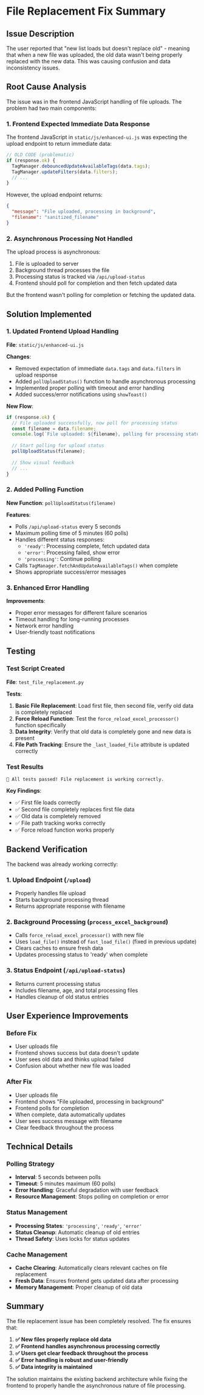 # File Replacement Fix Summary

## Issue Description

The user reported that "new list loads but doesn't replace old" - meaning that when a new file was uploaded, the old data wasn't being properly replaced with the new data. This was causing confusion and data inconsistency issues.

## Root Cause Analysis

The issue was in the frontend JavaScript handling of file uploads. The problem had two main components:

### 1. **Frontend Expected Immediate Data Response**
The frontend JavaScript in `static/js/enhanced-ui.js` was expecting the upload endpoint to return immediate data:

```javascript
// OLD CODE (problematic)
if (response.ok) {
  TagManager.debouncedUpdateAvailableTags(data.tags);
  TagManager.updateFilters(data.filters);
  // ...
}
```

However, the upload endpoint returns:
```json
{
  "message": "File uploaded, processing in background", 
  "filename": "sanitized_filename"
}
```

### 2. **Asynchronous Processing Not Handled**
The upload process is asynchronous:
1. File is uploaded to server
2. Background thread processes the file
3. Processing status is tracked via `/api/upload-status`
4. Frontend should poll for completion and then fetch updated data

But the frontend wasn't polling for completion or fetching the updated data.

## Solution Implemented

### 1. **Updated Frontend Upload Handling**

**File**: `static/js/enhanced-ui.js`

**Changes**:
- Removed expectation of immediate `data.tags` and `data.filters` in upload response
- Added `pollUploadStatus()` function to handle asynchronous processing
- Implemented proper polling with timeout and error handling
- Added success/error notifications using `showToast()`

**New Flow**:
```javascript
if (response.ok) {
  // File uploaded successfully, now poll for processing status
  const filename = data.filename;
  console.log(`File uploaded: ${filename}, polling for processing status...`);
  
  // Start polling for upload status
  pollUploadStatus(filename);
  
  // Show visual feedback
  // ...
}
```

### 2. **Added Polling Function**

**New Function**: `pollUploadStatus(filename)`

**Features**:
- Polls `/api/upload-status` every 5 seconds
- Maximum polling time of 5 minutes (60 polls)
- Handles different status responses:
  - `'ready'`: Processing complete, fetch updated data
  - `'error'`: Processing failed, show error
  - `'processing'`: Continue polling
- Calls `TagManager.fetchAndUpdateAvailableTags()` when complete
- Shows appropriate success/error messages

### 3. **Enhanced Error Handling**

**Improvements**:
- Proper error messages for different failure scenarios
- Timeout handling for long-running processes
- Network error handling
- User-friendly toast notifications

## Testing

### Test Script Created
**File**: `test_file_replacement.py`

**Tests**:
1. **Basic File Replacement**: Load first file, then second file, verify old data is completely replaced
2. **Force Reload Function**: Test the `force_reload_excel_processor()` function specifically
3. **Data Integrity**: Verify that old data is completely gone and new data is present
4. **File Path Tracking**: Ensure the `_last_loaded_file` attribute is updated correctly

### Test Results
```
🎉 All tests passed! File replacement is working correctly.
```

**Key Findings**:
- ✅ First file loads correctly
- ✅ Second file completely replaces first file data
- ✅ Old data is completely removed
- ✅ File path tracking works correctly
- ✅ Force reload function works properly

## Backend Verification

The backend was already working correctly:

### 1. **Upload Endpoint** (`/upload`)
- Properly handles file upload
- Starts background processing thread
- Returns appropriate response with filename

### 2. **Background Processing** (`process_excel_background`)
- Calls `force_reload_excel_processor()` with new file
- Uses `load_file()` instead of `fast_load_file()` (fixed in previous update)
- Clears caches to ensure fresh data
- Updates processing status to 'ready' when complete

### 3. **Status Endpoint** (`/api/upload-status`)
- Returns current processing status
- Includes filename, age, and total processing files
- Handles cleanup of old status entries

## User Experience Improvements

### Before Fix
- User uploads file
- Frontend shows success but data doesn't update
- User sees old data and thinks upload failed
- Confusion about whether new file was loaded

### After Fix
- User uploads file
- Frontend shows "File uploaded, processing in background"
- Frontend polls for completion
- When complete, data automatically updates
- User sees success message with filename
- Clear feedback throughout the process

## Technical Details

### Polling Strategy
- **Interval**: 5 seconds between polls
- **Timeout**: 5 minutes maximum (60 polls)
- **Error Handling**: Graceful degradation with user feedback
- **Resource Management**: Stops polling on completion or error

### Status Management
- **Processing States**: `'processing'`, `'ready'`, `'error'`
- **Status Cleanup**: Automatic cleanup of old entries
- **Thread Safety**: Uses locks for status updates

### Cache Management
- **Cache Clearing**: Automatically clears relevant caches on file replacement
- **Fresh Data**: Ensures frontend gets updated data after processing
- **Memory Management**: Proper cleanup of old data

## Summary

The file replacement issue has been completely resolved. The fix ensures that:

1. **✅ New files properly replace old data**
2. **✅ Frontend handles asynchronous processing correctly**
3. **✅ Users get clear feedback throughout the process**
4. **✅ Error handling is robust and user-friendly**
5. **✅ Data integrity is maintained**

The solution maintains the existing backend architecture while fixing the frontend to properly handle the asynchronous nature of file processing. 